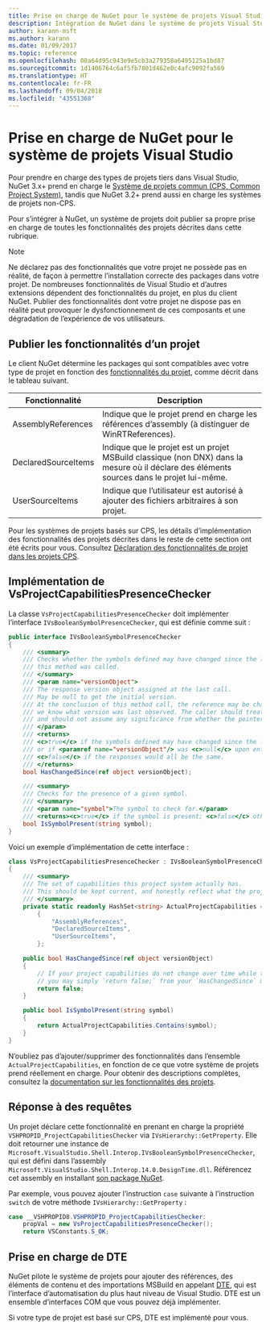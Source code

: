 ```yaml
---
title: Prise en charge de NuGet pour le système de projets Visual Studio
description: Intégration de NuGet dans le système de projets Visual Studio pour les types de projets tiers.
author: karann-msft
ms.author: karann
ms.date: 01/09/2017
ms.topic: reference
ms.openlocfilehash: 00a64d95c943e9e5cb3a279358a6495125a1bd87
ms.sourcegitcommit: 1d1406764c6af5fb7801d462e0c4afc9092fa569
ms.translationtype: HT
ms.contentlocale: fr-FR
ms.lasthandoff: 09/04/2018
ms.locfileid: "43551368"
---
```

# <a name="nuget-support-for-the-visual-studio-project-system"></a>Prise en charge de NuGet pour le système de projets Visual Studio

Pour prendre en charge des types de projets tiers dans Visual Studio, NuGet 3.x+ prend en charge le [Système de projets commun (CPS, Common Project System)](https://github.com/Microsoft/VSProjectSystem/blob/master/doc/overview/intro.md), tandis que NuGet 3.2+ prend aussi en charge les systèmes de projets non-CPS.

Pour s’intégrer à NuGet, un système de projets doit publier sa propre prise en charge de toutes les fonctionnalités des projets décrites dans cette rubrique.

> [!Note]
> Ne déclarez pas des fonctionnalités que votre projet ne possède pas en réalité, de façon à permettre l’installation correcte des packages dans votre projet. De nombreuses fonctionnalités de Visual Studio et d’autres extensions dépendent des fonctionnalités du projet, en plus du client NuGet. Publier des fonctionnalités dont votre projet ne dispose pas en réalité peut provoquer le dysfonctionnement de ces composants et une dégradation de l’expérience de vos utilisateurs.

## <a name="advertise-project-capabilities"></a>Publier les fonctionnalités d’un projet

Le client NuGet détermine les packages qui sont compatibles avec votre type de projet en fonction des [fonctionnalités du projet](https://github.com/Microsoft/VSProjectSystem/blob/master/doc/overview/about_project_capabilities.md), comme décrit dans le tableau suivant.

| Fonctionnalité | Description |
| --- | --- |
| AssemblyReferences | Indique que le projet prend en charge les références d’assembly (à distinguer de WinRTReferences). |
| DeclaredSourceItems | Indique que le projet est un projet MSBuild classique (non DNX) dans la mesure où il déclare des éléments sources dans le projet lui-même. |
| UserSourceItems|Indique que l’utilisateur est autorisé à ajouter des fichiers arbitraires à son projet. |

Pour les systèmes de projets basés sur CPS, les détails d’implémentation des fonctionnalités des projets décrites dans le reste de cette section ont été écrits pour vous. Consultez [Déclaration des fonctionnalités de projet dans les projets CPS](https://github.com/Microsoft/VSProjectSystem/blob/master/doc/overview/about_project_capabilities.md#how-to-declare-project-capabilities-in-your-project).

## <a name="implementing-vsprojectcapabilitiespresencechecker"></a>Implémentation de VsProjectCapabilitiesPresenceChecker

La classe `VsProjectCapabilitiesPresenceChecker` doit implémenter l’interface `IVsBooleanSymbolPresenceChecker`, qui est définie comme suit :

```cs
public interface IVsBooleanSymbolPresenceChecker
{
    /// <summary>
    /// Checks whether the symbols defined may have changed since the last time
    /// this method was called.
    /// </summary>
    /// <param name="versionObject">
    /// The response version object assigned at the last call.
    /// May be null to get the initial version.
    /// At the conclusion of this method call, the reference may be changed so that on a subsequent call
    /// we know what version was last observed. The caller should treat this value as an opaque object,
    /// and should not assume any significance from whether the pointer changed or not.
    /// </param>
    /// <returns>
    /// <c>true</c> if the symbols defined may have changed since the last call to this method
    /// or if <paramref name="versionObject"/> was <c>null</c> upon entering this method.
    /// <c>false</c> if the responses would all be the same.
    /// </returns>
    bool HasChangedSince(ref object versionObject);

    /// <summary>
    /// Checks for the presence of a given symbol.
    /// </summary>
    /// <param name="symbol">The symbol to check for.</param>
    /// <returns><c>true</c> if the symbol is present; <c>false</c> otherwise.</returns>
    bool IsSymbolPresent(string symbol);
}
```

Voici un exemple d’implémentation de cette interface :

```cs
class VsProjectCapabilitiesPresenceChecker : IVsBooleanSymbolPresenceChecker
{
    /// <summary>
    /// The set of capabilities this project system actually has.
    /// This should be kept current, and honestly reflect what the project can do.
    /// </summary>
    private static readonly HashSet<string> ActualProjectCapabilities = new HashSet<string>(StringComparer.OrdinalIgnoreCase)
        {
            "AssemblyReferences",
            "DeclaredSourceItems",
            "UserSourceItems",
        };

    public bool HasChangedSince(ref object versionObject)
    {
        // If your project capabilities do not change over time while the project is open,
        // you may simply `return false;` from your `HasChangedSince` method.
        return false;
    }

    public bool IsSymbolPresent(string symbol)
    {
        return ActualProjectCapabilities.Contains(symbol);
    }
}
```

N’oubliez pas d’ajouter/supprimer des fonctionnalités dans l’ensemble `ActualProjectCapabilities`, en fonction de ce que votre système de projets prend réellement en charge. Pour obtenir des descriptions complètes, consultez la [documentation sur les fonctionnalités des projets](https://github.com/Microsoft/VSProjectSystem/blob/master/doc/overview/project_capabilities.md).

## <a name="responding-to-queries"></a>Réponse à des requêtes

Un projet déclare cette fonctionnalité en prenant en charge la propriété `VSHPROPID_ProjectCapabilitiesChecker` via `IVsHierarchy::GetProperty`. Elle doit retourner une instance de `Microsoft.VisualStudio.Shell.Interop.IVsBooleanSymbolPresenceChecker`, qui est défini dans l’assembly `Microsoft.VisualStudio.Shell.Interop.14.0.DesignTime.dll`. Référencez cet assembly en installant [son package NuGet](https://www.nuget.org/packages/Microsoft.VisualStudio.Shell.Interop.14.0.DesignTime).

Par exemple, vous pouvez ajouter l’instruction `case` suivante à l’instruction `switch` de votre méthode `IVsHierarchy::GetProperty` :

```cs
case __VSHPROPID8.VSHPROPID_ProjectCapabilitiesChecker:
    propVal = new VsProjectCapabilitiesPresenceChecker();
    return VSConstants.S_OK;
```

## <a name="dte-support"></a>Prise en charge de DTE

NuGet pilote le système de projets pour ajouter des références, des éléments de contenu et des importations MSBuild en appelant [DTE](/dotnet/api/envdte.dte?view=visualstudiosdk-2017), qui est l’interface d’automatisation du plus haut niveau de Visual Studio. DTE est un ensemble d’interfaces COM que vous pouvez déjà implémenter.

Si votre type de projet est basé sur CPS, DTE est implémenté pour vous.
